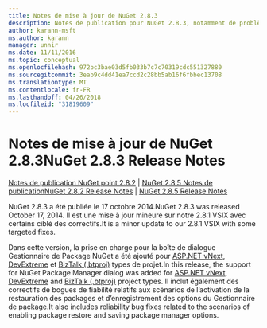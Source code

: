 ```yaml
---
title: Notes de mise à jour de NuGet 2.8.3
description: Notes de publication pour NuGet 2.8.3, notamment de problèmes connus, des correctifs de bogues, les fonctionnalités ajoutées et dcr.
author: karann-msft
ms.author: karann
manager: unnir
ms.date: 11/11/2016
ms.topic: conceptual
ms.openlocfilehash: 972bc3bae03d5fb033b7c7c70319cdc551327880
ms.sourcegitcommit: 3eab9c4dd41ea7ccd2c28bb5ab16f6fbbec13708
ms.translationtype: MT
ms.contentlocale: fr-FR
ms.lasthandoff: 04/26/2018
ms.locfileid: "31819609"
---
```

# <a name="nuget-283-release-notes"></a><span data-ttu-id="2e689-103">Notes de mise à jour de NuGet 2.8.3</span><span class="sxs-lookup"><span data-stu-id="2e689-103">NuGet 2.8.3 Release Notes</span></span>

<span data-ttu-id="2e689-104">[Notes de publication NuGet point 2.8.2](../release-notes/nuget-2.8.2.md) | [NuGet 2.8.5 Notes de publication](../release-notes/nuget-2.8.5.md)</span><span class="sxs-lookup"><span data-stu-id="2e689-104">[NuGet 2.8.2 Release Notes](../release-notes/nuget-2.8.2.md) | [NuGet 2.8.5 Release Notes](../release-notes/nuget-2.8.5.md)</span></span>

<span data-ttu-id="2e689-105">NuGet 2.8.3 a été publiée le 17 octobre 2014.</span><span class="sxs-lookup"><span data-stu-id="2e689-105">NuGet 2.8.3 was released October 17, 2014.</span></span> <span data-ttu-id="2e689-106">Il est une mise à jour mineure sur notre 2.8.1 VSIX avec certains ciblé des correctifs.</span><span class="sxs-lookup"><span data-stu-id="2e689-106">It is a minor update to our 2.8.1 VSIX with some targeted fixes.</span></span>

<span data-ttu-id="2e689-107">Dans cette version, la prise en charge pour la boîte de dialogue Gestionnaire de Package NuGet a été ajouté pour [ASP.NET vNext](http://www.asp.net/vnext), [DevExtreme](http://js.devexpress.com/) et [BizTalk (.btproj)](/biztalk/core/developing-biztalk-server-applications) types de projet.</span><span class="sxs-lookup"><span data-stu-id="2e689-107">In this release, the support for NuGet Package Manager dialog was added for [ASP.NET vNext](http://www.asp.net/vnext), [DevExtreme](http://js.devexpress.com/) and [BizTalk (.btproj)](/biztalk/core/developing-biztalk-server-applications) project types.</span></span> <span data-ttu-id="2e689-108">Il inclut également des correctifs de bogues de fiabilité relatifs aux scénarios de l’activation de la restauration des packages et d’enregistrement des options du Gestionnaire de package.</span><span class="sxs-lookup"><span data-stu-id="2e689-108">It also includes reliability bug fixes related to the scenarios of enabling package restore and saving package manager options.</span></span>
